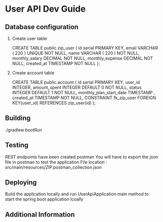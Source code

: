 # User API Dev Guide

## Database configuration

1. Create user table

   CREATE TABLE public.zip_user (
   id serial PRIMARY KEY,
   email VARCHAR ( 220 ) UNIQUE NOT NULL,
   name VARCHAR ( 220 ) NOT NULL,
   monthly_salary DECIMAL NOT NULL,
   monthly_expense DECIMAL NOT NULL,
   created_at TIMESTAMP NOT NULL
   );

2. Create account table

   CREATE TABLE public.account (
   id serial PRIMARY KEY,
   user_id INTEGER,
   amount_spent INTEGER DEFAULT 0 NOT NULL,
   status INTEGER DEFAULT 1 NOT NULL,
   monthly_plan_start_date TIMESTAMP ,
   created_at TIMESTAMP NOT NULL,
   CONSTRAINT fk_zip_user
   FOREIGN KEY(user_id)
   REFERENCES zip_user(id)
   );

## Building
./gradlew bootRun

## Testing
REST endpoints have been created postman
You will have to export the json file in postman to test the application
File location : src/main/resources/ZIP.postman_collection.json

## Deploying
Build the application locally and run UserApiApplication main method to start the spring boot application lcoally

## Additional Information
